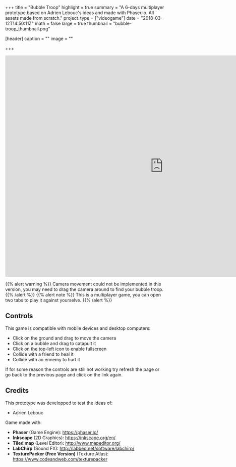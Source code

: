 +++
title = "Bubble Troop"
highlight = true
summary = "A 6-days multiplayer prototype based on Adrien Lebouc's ideas and made with Phaser.io. All assets made from scratch."
project_type = ["videogame"]
date = "2018-03-12T14:50:11Z"
math = false
large = true
thumbnail = "bubble-troop_thumbnail.png"

[header]
  caption = ""
  image = ""

+++

<iframe frameborder="0" src="https://proto-bubble-squad.herokuapp.com" allowfullscreen="" width="1000" height="700">
 <p>Your browser does not support iframes. Please try the game here: https://proto-bubble-squad.herokuapp.com </p>

</iframe>

{{% alert warning %}}
Camera movement could not be implemented in this version, you may need to drag the camera around to find your bubble troop.
{{% /alert %}}
{{% alert note %}}
This is a multiplayer game, you can open two tabs to play it against yourselve.
{{% /alert %}}


## Controls

This game is compatible with mobile devices and desktop computers:

- Click on the ground and drag to move the camera
- Click on a bubble and drag to catapult it
- Click on the top-left icon to enable fullscreen
- Collide with a friend to heal it
- Collide with an ennemy to hurt it

If for some reason the controls are still not working try refresh the page or go back to the previous page and click on the link again.

## Credits

This prototype was developped to test the ideas of:

- Adrien Lebouc

Game made with:

- **Phaser** (Game Engine): https://phaser.io/
- **Inkscape** (2D Graphics): https://inkscape.org/en/ 
- **Tiled map** (Level Editor): http://www.mapeditor.org/
- **LabChirp** (Sound FX): http://labbed.net/software/labchirp/
- **TexturePacker (Free Version)** (Texture Atlas): https://www.codeandweb.com/texturepacker